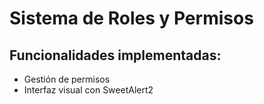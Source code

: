 # Sistema de Roles y Permisos
## Funcionalidades implementadas:
- Gestión de permisos
- Interfaz visual con SweetAlert2
